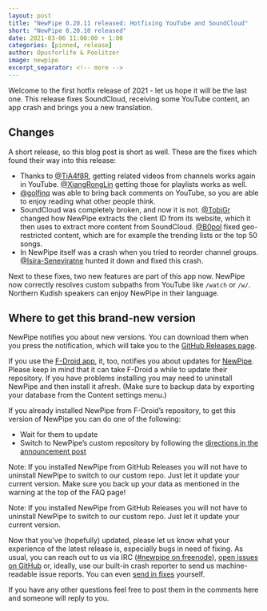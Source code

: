 ```yaml
---
layout: post
title: "NewPipe 0.20.11 released: Hotfixing YouTube and SoundCloud"
short: "NewPipe 0.20.10 released"
date: 2021-03-06 11:00:00 + 1:00
categories: [pinned, release]
author: Opusforlife & Poolitzer
image: newpipe
excerpt_separator: <!-- more -->
---
```


Welcome to the first hotfix release of 2021 - let us hope it will be the last one. This release fixes SoundCloud, receiving some YouTube content, an app crash and brings you a new translation.

<!-- more -->

## Changes

A short release, so this blog post is short as well. These are the fixes which found their way into this release:

* Thanks to [@TiA4f8R](https://github.com/TiA4f8R), getting related videos from channels works again in YouTube. [@XiangRongLin](https://github.com/XiangRongLin) getting those for playlists works as well.
* [@golfinq](https://github.com/golfinq) was able to bring back comments on YouTube, so you are able to enjoy reading what other people think.
* SoundCloud was completely broken, and now it is not. [@TobiGr](https://github.com/TobiGr) changed how NewPipe extracts the client ID from its website, which it then uses to extract more content from SoundCloud. [@B0pol](https://github.com/B0pol) fixed geo-restricted content, which are for example the trending lists or the top 50 songs.
* In NewPipe itself was a crash when you tried to reorder channel groups. [@Isira-Seneviratne](https://github.com/Isira-Seneviratne) hunted it down and fixed this crash.

Next to these fixes, two new features are part of this app now. NewPipe now correctly resolves custom subpaths from YouTube like <code>/watch</code> or <code>/w/</code>. Northern Kudish speakers can enjoy NewPipe in their language.

## Where to get this brand-new version

NewPipe notifies you about new versions. You can download them when you press the notification, which will take you to the [GitHub Releases page](https://github.com/TeamNewPipe/NewPipe/releases).

If you use the [F-Droid app](https://f-droid.org/), it, too, notifies you about updates for [NewPipe](https://f-droid.org/packages/org.schabi.newpipe/).
Please keep in mind that it can take F-Droid a while to update their repository. If you have problems installing you may need to uninstall NewPipe and then install it afresh. (Make sure to backup data by exporting your database from the Content settings menu.)

If you already installed NewPipe from F-Droid’s repository, to get this version of NewPipe you can do one of the following:

* Wait for them to update
* Switch to NewPipe’s custom repository by following the [directions in the announcement post](https://newpipe.net/blog/announcement/f-droid/pinned/f-droid-repo/)

Note: If you installed NewPipe from GitHub Releases you will not have to uninstall NewPipe to switch to our custom repo. Just let it update your current version.
Make sure you back up your data as mentioned in the warning at the top of the FAQ page!

Note: If you installed NewPipe from GitHub Releases you will not have to uninstall NewPipe to switch to our custom repo. Just let it update your current version.

Now that you've (hopefully) updated, please let us know what your experience of the latest release is, especially bugs in need of fixing. As usual, you can reach out to us via IRC ([#newpipe on freenode](https://webchat.freenode.net/?channels=newpipe)), [open issues on GitHub](https://github.com/TeamNewPipe/NewPipe/issues/new) or, ideally, use our built-in crash reporter to send us machine-readable issue reports. You can even [send in fixes](https://github.com/TeamNewPipe/NewPipe/blob/dev/.github/CONTRIBUTING.md#bug-fixing) yourself.

If you have any other questions feel free to post them in the comments here and someone will reply to you.
